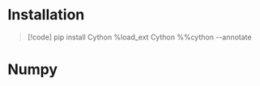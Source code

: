 # Installation
> [!code]
> pip install Cython
> %load_ext Cython
> \%%cython --annotate
> 


# Numpy
